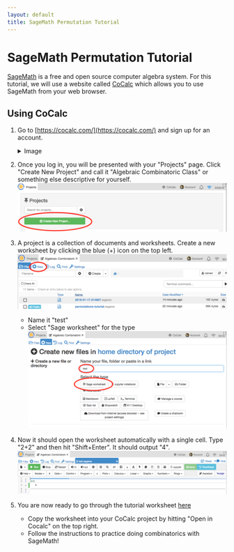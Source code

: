 ```yaml
---
layout: default
title: SageMath Permutation Tutorial
---
```


SageMath Permutation Tutorial
====

[SageMath](https://www.sagemath.org/) is a free and open source computer algebra system. For this tutorial, we will use a website called [CoCalc](https://cocalc.com/) which allows you to use SageMath from your web browser.

Using CoCalc
----

1. Go to [https://cocalc.com/](https://cocalc.com/) and sign up for an account.
    <details>
        <summary> Image </summary>
    
        ![Create account button on CoCalc homepage](../img/cocalc-create-account-1.png)
        
    </details>
1. Once you log in, you will be presented with your "Projects" page. Click "Create New Project" and call it "Algebraic Combinatoric Class" or something else descriptive for yourself.
![CoCalc Projects Page](../img/cocalc-projects-2.png)
1. A project is a collection of documents and worksheets. Create a new worksheet by clicking the blue (+) icon on the top left. 
    ![CoCalc Files Page](../img/cocalc-files-3.png)
    - Name it "test"
    - Select "Sage worksheet" for the type
    ![CoCalc New Worksheet](../img/cocalc-new-file-4.png)
1. Now it should open the worksheet automatically with a single cell. Type "2+2" and then hit "Shift+Enter". It should output "4". 
    ![CoCalc worksheet](../img/cocalc-worksheet-5.png)
1. You are now ready to go through the tutorial worksheet [here](https://cocalc.com/share/495b25fe-5784-4f66-94ea-ecb0da67fa42/permutations-tutorial.sagews?viewer=share)
    - Copy the worksheet into your CoCalc project by hitting "Open in Cocalc" on the top right.
    - Follow the instructions to practice doing combinatorics with SageMath!
